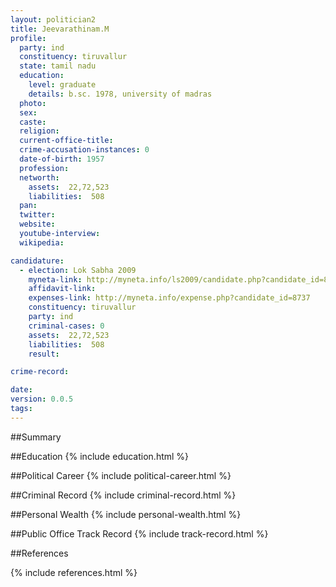 ```yaml
---
layout: politician2
title: Jeevarathinam.M
profile: 
  party: ind
  constituency: tiruvallur
  state: tamil nadu
  education: 
    level: graduate
    details: b.sc. 1978, university of madras
  photo: 
  sex: 
  caste: 
  religion: 
  current-office-title: 
  crime-accusation-instances: 0
  date-of-birth: 1957
  profession: 
  networth: 
    assets:  22,72,523
    liabilities:  508
  pan: 
  twitter: 
  website: 
  youtube-interview: 
  wikipedia: 

candidature: 
  - election: Lok Sabha 2009
    myneta-link: http://myneta.info/ls2009/candidate.php?candidate_id=8737
    affidavit-link: 
    expenses-link: http://myneta.info/expense.php?candidate_id=8737
    constituency: tiruvallur 
    party: ind
    criminal-cases: 0
    assets:  22,72,523
    liabilities:  508
    result:  

crime-record: 

date: 
version: 0.0.5
tags: 
---
```

##Summary


##Education
{% include education.html %}


##Political Career
{% include political-career.html %}


##Criminal Record
{% include criminal-record.html %}


##Personal Wealth
{% include personal-wealth.html %}


##Public Office Track Record
{% include track-record.html %}


##References


{% include references.html %}